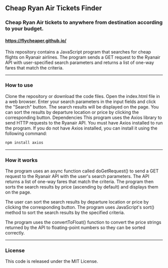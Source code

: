 ## Cheap Ryan Air Tickets Finder 
### Cheap Ryan Air tickets to anywhere from destination according to your budget.
#### https://flycheaper.github.io/

This repository contains a JavaScript program that searches for cheap flights on Ryanair airlines. The program sends a GET request to the Ryanair API with user-specified search parameters and returns a list of one-way fares that match the criteria.

----------

### How to use
Clone the repository or download the code files.
Open the index.html file in a web browser.
Enter your search parameters in the input fields and click the "Search" button.
The search results will be displayed on the page. You can sort the results by departure location or price by clicking the corresponding button.
Dependencies
This program uses the Axios library to send HTTP requests to the Ryanair API. You must have Axios installed to run the program. If you do not have Axios installed, you can install it using the following command:

```sh
npm install axios
```

----------

### How it works
The program uses an async function called doGetRequest() to send a GET request to the Ryanair API with the user's search parameters. The API returns a list of one-way fares that match the criteria. The program then sorts the search results by price (ascending by default) and displays them on the page.

The user can sort the search results by departure location or price by clicking the corresponding button. The program uses JavaScript's sort() method to sort the search results by the specified criteria.

The program uses the convertToFloat() function to convert the price strings returned by the API to floating-point numbers so they can be sorted correctly.

----------


### License
This code is released under the MIT License.

